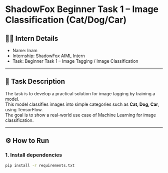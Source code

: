 # ShadowFox Beginner Task 1 – Image Classification (Cat/Dog/Car)

## 👨‍💻 Intern Details
- Name: Inam
- Internship: ShadowFox AIML Intern
- Task: Beginner Task 1 – Image Tagging / Image Classification

---

## 📌 Task Description
The task is to develop a practical solution for image tagging by training a model.  
This model classifies images into simple categories such as **Cat, Dog, Car**, using TensorFlow.  
The goal is to show a real-world use case of Machine Learning for image classification.

---

## ⚙️ How to Run

### 1. Install dependencies
```bash
pip install -r requirements.txt
